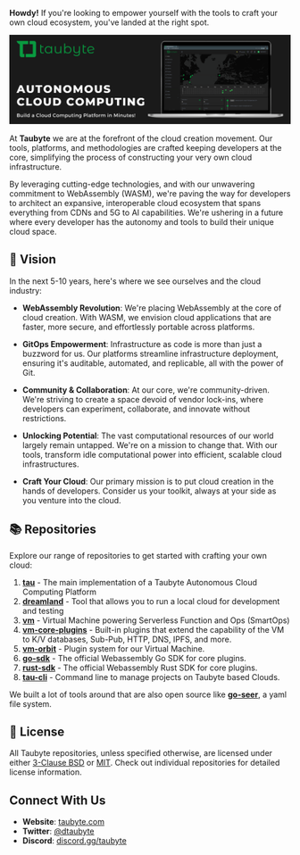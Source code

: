 
**Howdy!** If you're looking to empower yourself with the tools to craft your own cloud ecosystem, you've landed at the right spot.

![](https://github.com/taubyte/.github/blob/main/profile/images/banner.png?raw=true)


At **Taubyte** we are at the forefront of the cloud creation movement. Our tools, platforms, and methodologies are crafted keeping developers at the core, simplifying the process of constructing your very own cloud infrastructure.

By leveraging cutting-edge technologies, and with our unwavering commitment to WebAssembly (WASM), we're paving the way for developers to architect an expansive, interoperable cloud ecosystem that spans everything from CDNs and 5G to AI capabilities. We're ushering in a future where every developer has the autonomy and tools to build their unique cloud space.

## 🔮 Vision

In the next 5-10 years, here's where we see ourselves and the cloud industry:

- **WebAssembly Revolution**: We're placing WebAssembly at the core of cloud creation. With WASM, we envision cloud applications that are faster, more secure, and effortlessly portable across platforms.

- **GitOps Empowerment**: Infrastructure as code is more than just a buzzword for us. Our platforms streamline infrastructure deployment, ensuring it's auditable, automated, and replicable, all with the power of Git.

- **Community & Collaboration**: At our core, we're community-driven. We're striving to create a space devoid of vendor lock-ins, where developers can experiment, collaborate, and innovate without restrictions.

- **Unlocking Potential**: The vast computational resources of our world largely remain untapped. We're on a mission to change that. With our tools, transform idle computational power into efficient, scalable cloud infrastructures.

- **Craft Your Cloud**: Our primary mission is to put cloud creation in the hands of developers. Consider us your toolkit, always at your side as you venture into the cloud.

## 📚 Repositories

Explore our range of repositories to get started with crafting your own cloud:

1. **[tau](https://github.com/taubyte/tau)** - The main implementation of a Taubyte Autonomous Cloud Computing Platform
2. **[dreamland](https://github.com/taubyte/dreamland)** - Tool that allows you to run a local cloud for development and testing
3. **[vm](https://github.com/taubyte/vm)** - Virtual Machine powering Serverless Function and Ops (SmartOps)
4. **[vm-core-plugins](https://github.com/taubyte/vm-core-plugins)** - Built-in plugins that extend the capability of the VM to K/V databases, Sub-Pub, HTTP, DNS, IPFS, and more.
5. **[vm-orbit](https://github.com/taubyte/vm-orbit)** - Plugin system for our Virtual Machine.
6. **[go-sdk](https://github.com/taubyte/go-sdk)** - The official Webassembly Go SDK for core plugins.
7. **[rust-sdk](https://github.com/taubyte/rust-sdk)** - The official Webassembly Rust SDK for core plugins.
8. **[tau-cli](https://github.com/taubyte/tau-cli)** - Command line to manage projects on Taubyte based Clouds.

We built a lot of tools around that are also open source like **[go-seer](https://github.com/taubyte/go-seer)**, a yaml file system.

## 📜 License

All Taubyte repositories, unless specified otherwise, are licensed under either [3-Clause BSD](https://opensource.org/licenses/BSD-3-Clause) or [MIT](https://opensource.org/licenses/MIT). Check out individual repositories for detailed license information.

## Connect With Us

- **Website**: [taubyte.com](https://taubyte.com/)
- **Twitter**: [@dtaubyte](https://twitter.com/dtaubyte)
- **Discord**: [discord.gg/taubyte](https://discord.gg/taubyte)
